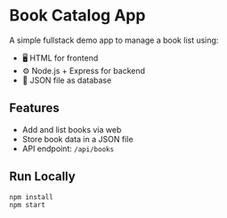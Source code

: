 # Book Catalog App

A simple fullstack demo app to manage a book list using:

- 🖥️ HTML for frontend
- ⚙️ Node.js + Express for backend
- 📂 JSON file as database

## Features

- Add and list books via web
- Store book data in a JSON file
- API endpoint: `/api/books`

## Run Locally

```bash
npm install
npm start
```
